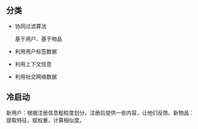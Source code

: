 ## 分类

* 协同过滤算法

  基于用户、基于物品
* 利用用户标签数据
* 利用上下文信息
* 利用社交网络数据


## 冷启动

新用户：根据注册信息粗粒度划分，注册后提供一些内容，让他们反馈。新物品：提取特征，赋权重，计算相似度。

